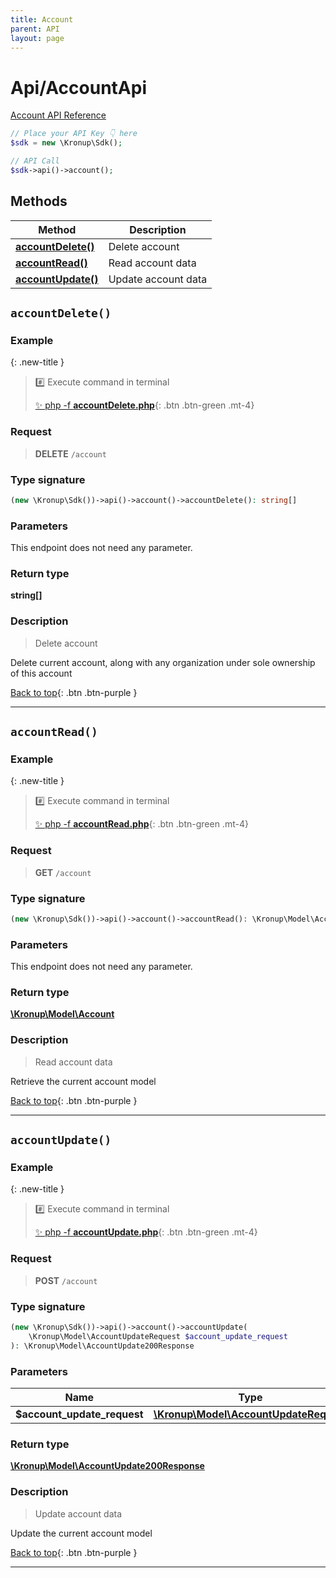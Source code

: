 ```yaml
---
title: Account
parent: API
layout: page
---
```


# Api/AccountApi

[Account API Reference](https://api.kronup.com/tag/Account/)

```php
// Place your API Key 👇 here
$sdk = new \Kronup\Sdk();

// API Call
$sdk->api()->account();
```

## Methods

Method | Description
------------- | -------------
[**accountDelete()**](#accountdelete) | Delete account
[**accountRead()**](#accountread) | Read account data
[**accountUpdate()**](#accountupdate) | Update account data


## `accountDelete()`

### Example

{: .new-title }
> #️⃣ Execute command in terminal 
> 
> [✨ php -f **accountDelete.php**](https://github.com/kronup/kronup-php/blob/main/examples/Api/AccountApi/accountDelete.php){: .btn .btn-green .mt-4}

### Request

> **DELETE** `/account`

### Type signature

```php
(new \Kronup\Sdk())->api()->account()->accountDelete(): string[]
```

### Parameters

This endpoint does not need any parameter.

### Return type

**string[]**

### Description

> Delete account

Delete current account, along with any organization under sole ownership of this account

[Back to top](#top){: .btn .btn-purple }

---


## `accountRead()`

### Example

{: .new-title }
> #️⃣ Execute command in terminal 
> 
> [✨ php -f **accountRead.php**](https://github.com/kronup/kronup-php/blob/main/examples/Api/AccountApi/accountRead.php){: .btn .btn-green .mt-4}

### Request

> **GET** `/account`

### Type signature

```php
(new \Kronup\Sdk())->api()->account()->accountRead(): \Kronup\Model\Account
```

### Parameters

This endpoint does not need any parameter.

### Return type

[**\Kronup\Model\Account**](../../Model/Account)

### Description

> Read account data

Retrieve the current account model

[Back to top](#top){: .btn .btn-purple }

---


## `accountUpdate()`

### Example

{: .new-title }
> #️⃣ Execute command in terminal 
> 
> [✨ php -f **accountUpdate.php**](https://github.com/kronup/kronup-php/blob/main/examples/Api/AccountApi/accountUpdate.php){: .btn .btn-green .mt-4}

### Request

> **POST** `/account`

### Type signature

```php
(new \Kronup\Sdk())->api()->account()->accountUpdate(
    \Kronup\Model\AccountUpdateRequest $account_update_request
): \Kronup\Model\AccountUpdate200Response
```

### Parameters

Name | Type | Description  | Notes
------------- | ------------- | ------------- | -------------
 **$account_update_request** | [**\Kronup\Model\AccountUpdateRequest**](../../Model/AccountUpdateRequest) |  |

### Return type

[**\Kronup\Model\AccountUpdate200Response**](../../Model/AccountUpdate200Response)

### Description

> Update account data

Update the current account model

[Back to top](#top){: .btn .btn-purple }

---
